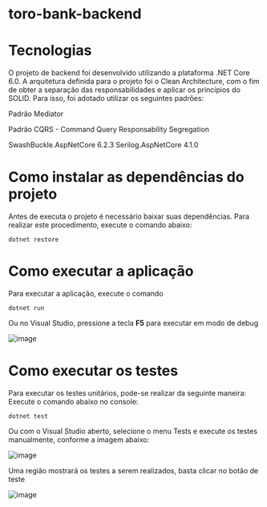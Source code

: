# toro-bank-backend

# Tecnologias
O projeto de backend foi desenvolvido utilizando a plataforma .NET Core 6.0.
A arquitetura definida para o projeto foi o Clean Architecture, com o fim de obter a separação das responsabilidades e aplicar os princípios do SOLID.
Para isso, foi adotado utilizar os seguintes padrões:

  Padrão Mediator
  
  Padrão CQRS - Command Query Responsability Segregation


SwashBuckle.AspNetCore 6.2.3
Serilog.AspNetCore 4.1.0

# Como instalar as dependências do projeto
Antes de executa o projeto é necessário baixar suas dependências. Para realizar este procedimento, execute o comando abaixo:
```
dotnet restore
```

# Como executar a aplicação

Para executar a aplicação, execute o comando 
```
dotnet run
```
Ou no Visual Studio, pressione a tecla **F5** para executar em modo de debug

![image](https://user-images.githubusercontent.com/79017725/169442742-89fde6de-0ac6-4d18-9df7-48e76514a331.png)


# Como executar os testes
Para executar os testes unitários, pode-se realizar da seguinte maneira:
Execute o comando abaixo no console:
```
dotnet test
```
Ou com o Visual Studio aberto, selecione o menu Tests e execute os testes manualmente, conforme a imagem abaixo:

![image](https://user-images.githubusercontent.com/79017725/169443667-3e6f986d-8a89-4230-baa0-01b4ec4582fd.png)

Uma região mostrará os testes a serem realizados, basta clicar no botão de teste 

![image](https://user-images.githubusercontent.com/79017725/169443437-4c454668-d302-418d-9278-84ba7f7779ab.png)


